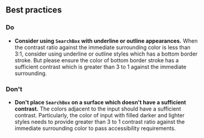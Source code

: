 ## Best practices

### Do

- **Consider using `SearchBox` with underline or outline appearances.** When the contrast ratio against the immediate surrounding color is less than 3:1, consider using underline or outline styles which has a bottom border stroke. But please ensure the color of bottom border stroke has a sufficient contrast which is greater than 3 to 1 against the immediate surrounding.

### Don't

- **Don't place `SearchBox` on a surface which doesn't have a sufficient contrast.** The colors adjacent to the input should have a sufficient contrast. Particularly, the color of input with filled darker and lighter styles needs to provide greater than 3 to 1 contrast ratio against the immediate surrounding color to pass accessibility requirements.
